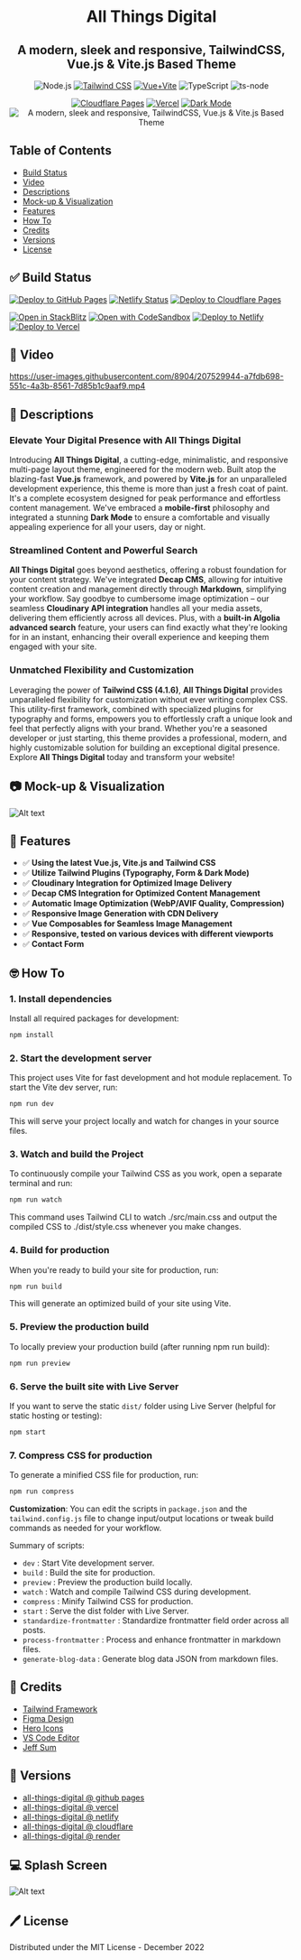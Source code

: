 <div align="center">
  <h1>All Things Digital</h1>
  <h2>
    A modern, sleek and responsive, TailwindCSS, Vue.js & Vite.js Based Theme
  </h2>

  ![Node.js](https://img.shields.io/badge/Node.js-20.5.7-339933?logo=node.js&logoColor=white)
  [![Tailwind CSS](https://img.shields.io/badge/Tailwind_CSS-4.1.7-38B2AC?style=flat&logo=tailwind-css&logoColor=white)](https://tailwindcss.com)
  [![Vue+Vite](https://img.shields.io/badge/Modern_Stack-Vue.js_3_+_Vite-42B883?logo=vue.js&logoColor=white)](https://vitejs.dev/)
  ![TypeScript](https://img.shields.io/badge/TypeScript-5.2.2-3178C6?logo=typescript&logoColor=white)
  ![ts-node](https://img.shields.io/badge/ts--node-10.9.1-3178C6?logo=typescript&logoColor=white)

  <!-- Additional new badges below -->
  [![Cloudflare Pages](https://img.shields.io/badge/Deployed%20on-Cloudflare_Pages-F38020?style=flat&logo=cloudflare&logoColor=white)](https://pages.cloudflare.com/)
  [![Vercel](https://img.shields.io/badge/Preview-Vercel-000000?style=flat&logo=vercel&logoColor=white)](https://vercel.com/)
  [![Dark Mode](https://img.shields.io/badge/Dark_Mode-Enabled-000000?style=flat)](#)
  ![A modern, sleek and responsive, TailwindCSS, Vue.js & Vite.js Based Theme](/docs/all-things-digital-splash.png?raw=true)
</div>

## Table of Contents

- [Build Status](#-build-status)
- [Video](#-video)
- [Descriptions](#-descriptions)
- [Mock-up & Visualization](#-mock-up-visualization)
- [Features](#-features)
- [How To](#-how-to)
- [Credits](#-credits)
- [Versions](#-versions)
- [License](#-license)

## ✅ Build Status

[![Deploy to GitHub Pages](https://img.shields.io/badge/Deploy-GitHub%20Pages-blue?logo=github)](https://docs.github.com/en/pages/getting-started-with-github-pages)
[![Netlify Status](https://api.netlify.com/api/v1/badges/747bd292-bddb-48a9-a63e-08c1ff154ffc/deploy-status)](https://app.netlify.com/sites/all-things-digital/deploys)
[![Deploy to Cloudflare Pages](https://img.shields.io/badge/Deploy-Cloudflare%20Pages-orange?logo=cloudflare)](https://developers.cloudflare.com/pages/get-started/)

[![Open in StackBlitz](https://developer.stackblitz.com/img/open_in_stackblitz.svg)](https://stackblitz.com/github/leonism/all-things-digital?file=README.md)
[![Open with CodeSandbox](https://assets.codesandbox.io/github/button-edit-lime.svg)](https://codesandbox.io/s/github.com/leonism/all-things-digital/)
[![Deploy to Netlify](https://www.netlify.com/img/deploy/button.svg)](https://app.netlify.com/start/deploy?repository=https://github.com/leonism/All-things-digital)
[![Deploy to Vercel](https://vercel.com/button)](https://vercel.com/import/project?template=https://github.com/leonism/All-things-digital)

## 🎥 Video

https://user-images.githubusercontent.com/8904/207529944-a7fdb698-551c-4a3b-8561-7d85b1c9aaf9.mp4

## 🎊 Descriptions

### Elevate Your Digital Presence with All Things Digital

Introducing **All Things Digital**, a cutting-edge, minimalistic, and responsive multi-page layout theme, engineered for the modern web. Built atop the blazing-fast **Vue.js** framework, and powered by **Vite.js** for an unparalleled development experience, this theme is more than just a fresh coat of paint. It's a complete ecosystem designed for peak performance and effortless content management. We've embraced a **mobile-first** philosophy and integrated a stunning **Dark Mode** to ensure a comfortable and visually appealing experience for all your users, day or night.

### Streamlined Content and Powerful Search

**All Things Digital** goes beyond aesthetics, offering a robust foundation for your content strategy. We've integrated **Decap CMS**, allowing for intuitive content creation and management directly through **Markdown**, simplifying your workflow. Say goodbye to cumbersome image optimization – our seamless **Cloudinary API integration** handles all your media assets, delivering them efficiently across all devices. Plus, with a **built-in Algolia advanced search** feature, your users can find exactly what they're looking for in an instant, enhancing their overall experience and keeping them engaged with your site.

### Unmatched Flexibility and Customization

Leveraging the power of **Tailwind CSS (4.1.6)**, **All Things Digital** provides unparalleled flexibility for customization without ever writing complex CSS. This utility-first framework, combined with specialized plugins for typography and forms, empowers you to effortlessly craft a unique look and feel that perfectly aligns with your brand. Whether you're a seasoned developer or just starting, this theme provides a professional, modern, and highly customizable solution for building an exceptional digital presence. Explore **All Things Digital** today and transform your website!

## 📷 Mock-up & Visualization

![Alt text](/docs/all-things-digital.png?raw=true)

## 🚀 Features

- ✅ **Using the latest Vue.js, Vite.js and Tailwind CSS**
- ✅ **Utilize Tailwind Plugins (Typography, Form & Dark Mode)**
- ✅ **Cloudinary Integration for Optimized Image Delivery**
- ✅ **Decap CMS Integration for Optimized Content Management**
- ✅ **Automatic Image Optimization (WebP/AVIF Quality, Compression)**
- ✅ **Responsive Image Generation with CDN Delivery**
- ✅ **Vue Composables for Seamless Image Management**
- ✅ **Responsive, tested on various devices with different viewports**
- ✅ **Contact Form**

## 🤓 How To

### 1. Install dependencies

Install all required packages for development:

```bash
npm install
```

### 2. Start the development server

This project uses Vite for fast development and hot module replacement. To start the Vite dev server, run:

```bash
npm run dev
```

This will serve your project locally and watch for changes in your source files.

### 3. Watch and build the Project

To continuously compile your Tailwind CSS as you work, open a separate terminal and run:

```bash
npm run watch
```

This command uses Tailwind CLI to watch ./src/main.css and output the compiled CSS to ./dist/style.css whenever you make changes.

### 4. Build for production

When you're ready to build your site for production, run:

```bash
npm run build
```

This will generate an optimized build of your site using Vite.

### 5. Preview the production build

To locally preview your production build (after running npm run build):

```bash
npm run preview
```

### 6. Serve the built site with Live Server

If you want to serve the static `dist/` folder using Live Server (helpful for static hosting or testing):

```bash
npm start
```

### 7. Compress CSS for production

To generate a minified CSS file for production, run:

```bash
npm run compress
```

**Customization**: You can edit the scripts in `package.json` and the `tailwind.config.js` file to change input/output locations or tweak build commands as needed for your workflow.

Summary of scripts:

- `dev` : Start Vite development server.
- `build` : Build the site for production.
- `preview` : Preview the production build locally.
- `watch` : Watch and compile Tailwind CSS during development.
- `compress` : Minify Tailwind CSS for production.
- `start` : Serve the dist folder with Live Server.
- `standardize-frontmatter` : Standardize frontmatter field order across all posts.
- `process-frontmatter` : Process and enhance frontmatter in markdown files.
- `generate-blog-data` : Generate blog data JSON from markdown files.

## 🔗 Credits

- [Tailwind Framework](https://tailwindcss.com/docs/installation/)
- [Figma Design](https://www.figma.com/community/file/1185498137271900053)
- [Hero Icons](https://heroicons.com/)
- [VS Code Editor](https://code.visualstudio.com/)
- [Jeff Sum](https://jeffsum.com/)

## 🧬 Versions

- [all-things-digital @ github pages](https://leonism.github.io/all-things-digital/dist/index.html)
- [all-things-digital @ vercel](https://all-things-digital.vercel.app/)
- [all-things-digital @ netlify](https://all-things-digital.netlify.app/)
- [all-things-digital @ cloudflare](https://all-things-digital.pages.dev)
- [all-things-digital @ render](https://all-things-digital.onrender.com)

## 💻 Splash Screen

![Alt text](/docs/all-things-digital-splash.png?raw=true)

## 🖊️ License

Distributed under the MIT License - December 2022
